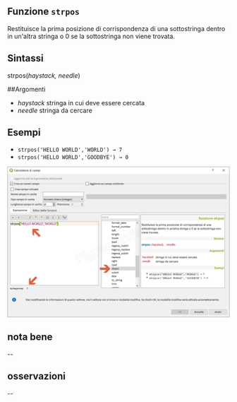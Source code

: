 ## Funzione `strpos`

Restituisce la prima posizione di corrispondenza di una sottostringa dentro in un'altra stringa o 0 se la sottostringa non viene trovata.

## Sintassi

strpos(_haystack, needle_)

##Argomenti

* _haystack_ stringa in cui deve essere cercata
* _needle_ stringa da cercare

## Esempi

* `strpos('HELLO WORLD','WORLD') → 7`
* `strpos('HELLO WORLD','GOODBYE') → 0`

![](/img/stringhe_di_testo/strpos/strpos1.png)

## nota bene

--

## osservazioni

--